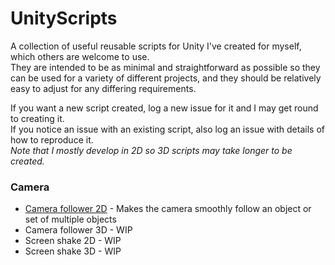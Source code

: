 # UnityScripts
A collection of useful reusable scripts for Unity I've created for myself, which others are welcome to use.  
They are intended to be as minimal and straightforward as possible so they can be used for a variety of different projects, and they should be relatively easy to adjust for any differing requirements.  

If you want a new script created, log a new issue for it and I may get round to creating it.  
If you notice an issue with an existing script, also log an issue with details of how to reproduce it.  
*Note that I mostly develop in 2D so 3D scripts may take longer to be created.*

### Camera
 - [Camera follower 2D](/CameraFollow2D) - Makes the camera smoothly follow an object or set of multiple objects
 - Camera follower 3D - WIP
 - Screen shake 2D - WIP
 - Screen shake 3D - WIP
